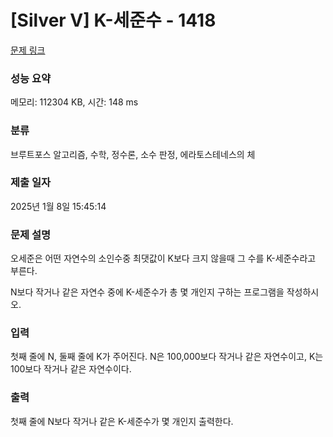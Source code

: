 # [Silver V] K-세준수 - 1418 

[문제 링크](https://www.acmicpc.net/problem/1418) 

### 성능 요약

메모리: 112304 KB, 시간: 148 ms

### 분류

브루트포스 알고리즘, 수학, 정수론, 소수 판정, 에라토스테네스의 체

### 제출 일자

2025년 1월 8일 15:45:14

### 문제 설명

<p>오세준은 어떤 자연수의 소인수중 최댓값이 K보다 크지 않을때 그 수를 K-세준수라고 부른다.</p>

<p>N보다 작거나 같은 자연수 중에 K-세준수가 총 몇 개인지 구하는 프로그램을 작성하시오.</p>

### 입력 

 <p>첫째 줄에 N, 둘째 줄에 K가 주어진다. N은 100,000보다 작거나 같은 자연수이고, K는 100보다 작거나 같은 자연수이다.</p>

### 출력 

 <p>첫째 줄에 N보다 작거나 같은 K-세준수가 몇 개인지 출력한다.</p>

